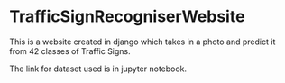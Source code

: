 # TrafficSignRecogniserWebsite

This is a website created in django which takes in a photo and predict it from 42 classes of Traffic Signs.

The link for dataset used is in jupyter notebook.
